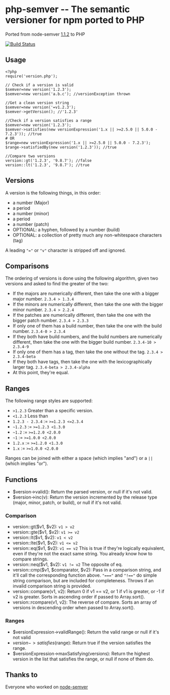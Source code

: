 # php-semver -- The semantic versioner for npm ported to PHP

Ported from node-semver [1.1.2](https://github.com/isaacs/node-semver/tree/v1.1.2) to PHP

[![Build Status](https://secure.travis-ci.org/vierbergenlars/php-semver.png?branch=master)](http://travis-ci.org/vierbergenlars/php-semver)

## Usage

    <?php
    require('version.php');

    // Check if a version is valid
    $semver=new version('1.2.3');
    $semver=new version('a.b.c'); //versionException thrown

    //Get a clean version string
    $semver=new version('=v1.2.3');
    $semver->getVersion(); //'1.2.3'

    //Check if a version satisfies a range
    $semver=new version('1.2.3');
    $semver->satisfies(new versionExpression('1.x || >=2.5.0 || 5.0.0 - 7.2.3')); //true
    # OR
    $range=new versionExpression('1.x || >=2.5.0 || 5.0.0 - 7.2.3');
    $range->satisfiedBy(new version('1.2.3')); //true

    //Compare two versions
    version::gt('1.2.3', '9.8.7'); //false
    version::lt('1.2.3', '9.8.7'); //true

## Versions

A version is the following things, in this order:

* a number (Major)
* a period
* a number (minor)
* a period
* a number (patch)
* OPTIONAL: a hyphen, followed by a number (build)
* OPTIONAL: a collection of pretty much any non-whitespace characters
  (tag)

A leading `"="` or `"v"` character is stripped off and ignored.

## Comparisons

The ordering of versions is done using the following algorithm, given
two versions and asked to find the greater of the two:

* If the majors are numerically different, then take the one
  with a bigger major number. `2.3.4 > 1.3.4`
* If the minors are numerically different, then take the one
  with the bigger minor number. `2.3.4 > 2.2.4`
* If the patches are numerically different, then take the one with the
  bigger patch number. `2.3.4 > 2.3.3`
* If only one of them has a build number, then take the one with the
  build number.  `2.3.4-0 > 2.3.4`
* If they both have build numbers, and the build numbers are numerically
  different, then take the one with the bigger build number.
  `2.3.4-10 > 2.3.4-9`
* If only one of them has a tag, then take the one without the tag.
  `2.3.4 > 2.3.4-beta`
* If they both have tags, then take the one with the lexicographically
  larger tag.  `2.3.4-beta > 2.3.4-alpha`
* At this point, they're equal.

## Ranges

The following range styles are supported:

* `>1.2.3` Greater than a specific version.
* `<1.2.3` Less than
* `1.2.3 - 2.3.4` := `>=1.2.3 <=2.3.4`
* `~1.2.3` := `>=1.2.3 <1.3.0`
* `~1.2` := `>=1.2.0 <2.0.0`
* `~1` := `>=1.0.0 <2.0.0`
* `1.2.x` := `>=1.2.0 <1.3.0`
* `1.x` := `>=1.0.0 <2.0.0`

Ranges can be joined with either a space (which implies "and") or a
`||` (which implies "or").

## Functions

* $version->valid(): Return the parsed version, or null if it's not valid.
* $version->inc(v): Return the version incremented by the release type
  (major, minor, patch, or build), or null if it's not valid.

### Comparison

* version::gt($v1, $v2): `v1 > v2`
* version::gte($v1, $v2): `v1 >= v2`
* version::lt($v1, $v2): `v1 < v2`
* version::lte($v1, $v2): `v1 <= v2`
* version::eq($v1, $v2): `v1 == v2` This is true if they're logically equivalent,
  even if they're not the exact same string.  You already know how to
  compare strings.
* version::neq($v1, $v2): `v1 != v2` The opposite of eq.
* version::cmp($v1, $comparator, $v2): Pass in a comparison string, and it'll call
  the corresponding function above.  `"==="` and `"!=="` do simple
  string comparison, but are included for completeness.  Throws if an
  invalid comparison string is provided.
* version::compare(v1, v2): Return 0 if v1 == v2, or 1 if v1 is greater, or -1 if
  v2 is greater.  Sorts in ascending order if passed to Array.sort().
* version::rcompare(v1, v2): The reverse of compare.  Sorts an array of versions
  in descending order when passed to Array.sort().


### Ranges

* $versionExpression->validRange(): Return the valid range or null if it's not valid
* $version->satisfies($range): Return true if the version satisfies the
  range.
* $versionExpression->maxSatisfying(versions): Return the highest version in the list
  that satisfies the range, or null if none of them do.

## Thanks to

Everyone who worked on [node-semver](https://github.com/isaacs/node-semver)
